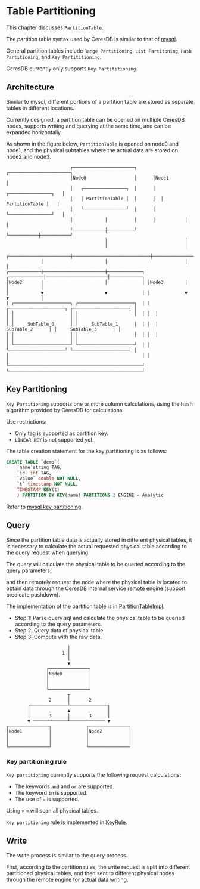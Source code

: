 # Table Partitioning

This chapter discusses `PartitionTable`.

The partition table syntax used by CeresDB is similar to that of [mysql](https://dev.mysql.com/doc/refman/8.0/en/partitioning-types.html).

General partition tables include `Range Partitioning`, `List Partitoning`, `Hash Partitioning`, and `Key Partititioning`.

CeresDB currently only supports `Key Partititioning`.

## Architecture

Similar to mysql, different portions of a partition table are stored as separate tables in different locations.

Currently designed, a partition table can be opened on multiple CeresDB nodes, supports writing and querying at the same time, and can be expanded horizontally.

As shown in the figure below, `PartitionTable` is opened on node0 and node1, and the physical subtables where the actual data are stored on node2 and node3.

```
                        ┌───────────────────────┐      ┌───────────────────────┐                         
                        │Node0                  │      │Node1                  │                         
                        │   ┌────────────────┐  │      │  ┌────────────────┐   │                         
                        │   │ PartitionTable │  │      │  │ PartitionTable │   │                         
                        │   └────────────────┘  │      │  └────────────────┘   │                         
                        │            │          │      │           │           │                         
                        └────────────┼──────────┘      └───────────┼───────────┘                         
                                     │                             │                                     
                                     │                             │                                     
             ┌───────────────────────┼─────────────────────────────┼───────────────────────┐             
             │                       │                             │                       │             
┌────────────┼───────────────────────┼─────────────┐ ┌─────────────┼───────────────────────┼────────────┐
│Node2       │                       │             │ │Node3        │                       │            │
│            ▼                       ▼             │ │             ▼                       ▼            │
│ ┌─────────────────────┐ ┌─────────────────────┐  │ │  ┌─────────────────────┐ ┌─────────────────────┐ │
│ │                     │ │                     │  │ │  │                     │ │                     │ │
│ │     SubTable_0      │ │     SubTable_1      │  │ │  │     SubTable_2      │ │     SubTable_3      │ │
│ │                     │ │                     │  │ │  │                     │ │                     │ │
│ └─────────────────────┘ └─────────────────────┘  │ │  └─────────────────────┘ └─────────────────────┘ │
│                                                  │ │                                                  │
└──────────────────────────────────────────────────┘ └──────────────────────────────────────────────────┘
```

## Key Partitioning

`Key Partitioning` supports one or more column calculations, using the hash algorithm provided by CeresDB for calculations.

Use restrictions:

* Only tag is supported as partition key.
* `LINEAR KEY` is not supported yet.

The table creation statement for the key partitioning is as follows:

```sql
CREATE TABLE `demo`(
    `name`string TAG,
    `id` int TAG, 
    `value` double NOT NULL, 
    `t` timestamp NOT NULL, 
    TIMESTAMP KEY(t)
    ) PARTITION BY KEY(name) PARTITIONS 2 ENGINE = Analytic
```

Refer to [mysql key partitioning](https://dev.mysql.com/doc/refman/5.7/en/partitioning-key.html).

## Query

Since the partition table data is actually stored in different physical tables, it is necessary to calculate the actual requested physical table according to the query request when querying.

The query will calculate the physical table to be queried according to the query parameters,

and then remotely request the node where the physical table is located to obtain data through the CeresDB internal service [remote engine](https://github.com/CeresDB/ceresdb/blob/89dca646c627de3cee2133e8f3df96d89854c1a3/server/src/grpc/remote_engine_service/mod.rs) (support predicate pushdown).

The implementation of the partition table is in [PartitionTableImpl](https://github.com/CeresDB/ceresdb/blob/89dca646c627de3cee2133e8f3df96d89854c1a3/analytic_engine/src/table/partition.rs).

* Step 1: Parse query sql and calculate the physical table to be queried according to the query parameters.
* Step 2: Query data of physical table.
* Step 3: Compute with the raw data.

```
                       │                       
                     1 │                       
                       │                       
                       ▼                       
               ┌───────────────┐               
               │Node0          │               
               │               │               
               │               │               
               └───────────────┘               
                       ┬                       
                2      │       2               
        ┌──────────────┴──────────────┐        
        │              ▲              │        
        │       3      │       3      │        
        ▼ ─────────────┴───────────── ▼        
┌───────────────┐             ┌───────────────┐
│Node1          │             │Node2          │
│               │             │               │
│               │             │               │
└───────────────┘             └───────────────┘
```

### Key partitioning rule

`Key partitioning` currently supports the following request calculations:

* The keywords `and` and `or` are supported.
* The keyword `in` is supported.
* The use of `=` is supported.

Using `>` `<` will scan all physical tables.

`Key partitioning` rule is implemented in [KeyRule](https://github.com/CeresDB/ceresdb/blob/89dca646c627de3cee2133e8f3df96d89854c1a3/table_engine/src/partition/rule/key.rs).

## Write

The write process is similar to the query process.

First, according to the partition rules, the write request is split into different partitioned physical tables, and then sent to different physical nodes through the remote engine for actual data writing.
